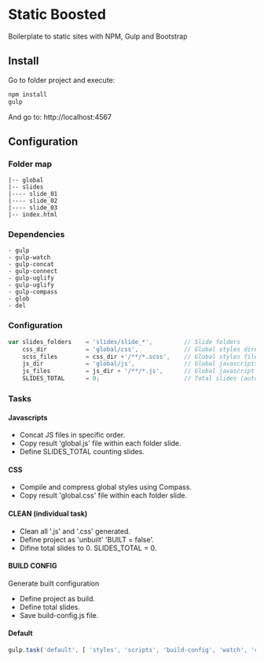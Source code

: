 # Static Boosted
Boilerplate to static sites with NPM, Gulp and Bootstrap

## Install

Go to folder project and execute:

```bash
npm install
gulp
```

And go to: http://localhost:4567

## Configuration

### Folder map

```
|-- global
|-- slides
|---- slide_01
|---- slide_02
|---- slide_03
|-- index.html
```

### Dependencies

```
- gulp
- gulp-watch
- gulp-concat
- gulp-connect
- gulp-uglify
- gulp-uglify
- gulp-compass
- glob
- del
```

### Configuration

```js
var slides_folders    = 'slides/slide_*',         // Slide folders
    css_dir           = 'global/css',             // Global styles directory
    scss_files        = css_dir +'/**/*.scss',    // Global styles files
    js_dir            = 'global/js',              // Global javascripts directory
    js_files          = js_dir + '/**/*.js',      // Global javascript files
    SLIDES_TOTAL      = 0;                        // Total slides (auto defined)
```

### Tasks

#### Javascripts
- Concat JS files in specific order.
- Copy result 'global.js' file within each folder slide.
- Define SLIDES_TOTAL counting slides.

#### CSS
- Compile and compress global styles using Compass.
- Copy result 'global.css' file within each folder slide.

#### CLEAN (individual task)
- Clean all '.js' and '.css' generated.
- Define project as 'unbuilt' 'BUILT = false'.
- Difine total slides to 0. SLIDES_TOTAL = 0.

#### BUILD CONFIG
Generate built configuration
- Define project as build.
- Define total slides.
- Save build-config.js file.

#### Default
```js
gulp.task('default', [ 'styles', 'scripts', 'build-config', 'watch', 'connect' ]);
```
